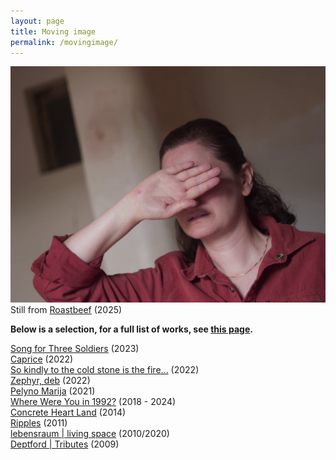 ```yaml
---
layout: page
title: Moving image
permalink: /movingimage/
---
```


![Beef](/images/beef.png)  
Still from [Roastbeef](https://www.rastko.co.uk/roastbeef/) (2025)  

**Below is a selection, for a full list of works, see [this page](https://rosedetivoli.github.io/all_works/).**  
  
[Song for Three Soldiers](https://www.rastko.co.uk/soldiers/) (2023)  
[Caprice](https://rosedetivoli.github.io/caprice/) (2022)  
[So kindly to the cold stone is the fire...](https://vimeo.com/660201404/4751f51044) (2022)  
[Zephyr, deb](https://rosedetivoli.github.io/zephyr/) (2022)   
[Pelyno Marija](https://rosedetivoli.github.io/wormwoodmaria/) (2021)  
[Where Were You in 1992?](http://1992.maydayrooms.org) (2018 - 2024)  
[Concrete Heart Land](http://concreteheartland.info) (2014)  
[Ripples](https://rosedetivoli.github.io/april_showers/) (2011)  
[lebensraum | living space](https://rosedetivoli.github.io/lebensraum/) (2010/2020)  
[Deptford | Tributes](https://vimeo.com/129543067) (2009)  
